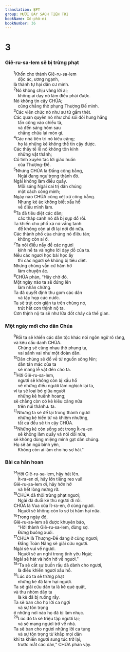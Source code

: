 ```yaml
---
translation: BPT
group: MƯỜI BẢY SÁCH TIÊN TRI
bookName: Xô-phô-ni 
bookNumber: 36
---
```


<div class="title"><h1>3</h1><h3>Giê-ru-sa-lem sẽ bị trừng phạt</h3></div>
<span class="verse so_3_1">  <sup>1</sup>Khốn cho thành Giê-ru-sa-lem<br/>   độc ác, ương ngạnh,<br/>  là thành tự hại dân cư mình.<br/></span>
<span class="verse so_3_2">  <sup>2</sup>Nó không chịu vâng lời ai;<br/>   không ai dạy nó làm điều phải được.<br/>  Nó không tin cậy CHÚA;<br/>   cũng chẳng thờ phụng Thượng Đế mình.<br/></span>
<span class="verse so_3_3">  <sup>3</sup>Các viên chức nó như sư tử gầm thét.<br/>  Các quan quyền nó như chó sói đói hung hăng<br/>   tấn công vào chiều tà,<br/>   và đến sáng hôm sau<br/>   chẳng chừa lại món gì.<br/></span>
<span class="verse so_3_4">  <sup>4</sup>Các nhà tiên tri nó kiêu căng;<br/>   họ là những kẻ không thể tin cậy được.<br/>  Các thầy tế lễ nó không tôn kính<br/>   những vật thánh;<br/>  Cố tình xuyên tạc lời giáo huấn<br/>   của Thượng-Đế.<br/></span>
<span class="verse so_3_5">  <sup>5</sup>Nhưng CHÚA là Đấng công bằng,<br/>   Ngài đang ngự trong thành đó.<br/>  Ngài không làm điều quấy.<br/>   Mỗi sáng Ngài cai trị dân chúng<br/>   một cách công minh;<br/>  Ngày nào CHÚA cũng xét xử công bằng.<br/>   Nhưng kẻ ác không biết xấu hổ<br/>   về điều mình làm.<br/></span>
<span class="verse so_3_6">  <sup>6</sup>Ta đã tiêu diệt các dân;<br/>   các tháp canh nó đã bị sụp đổ rồi.<br/>  Ta khiến cho phố xá nó vắng tanh<br/>   để không còn ai đi lại nơi đó nữa.<br/>  Các thành phố của chúng nó điêu tàn;<br/>   không còn ai ở.<br/></span>
<span class="verse so_3_7">  <sup>7</sup>Ta nói điều nầy để các ngươi<br/>   kính nể ta và nghe lời dạy dỗ của ta.<br/>  Nếu các ngươi học bài học ấy<br/>   thì các ngươi sẽ không bị tiêu diệt.<br/>  Nhưng chúng vẫn cứ hăm hở<br/>   làm chuyện ác.<br/></span>
<span class="verse so_3_8">  <sup>8</sup>CHÚA phán, “Hãy chờ đó.<br/>  Một ngày nào ta sẽ đứng lên<br/>   làm nhân chứng.<br/>  Ta đã quyết định thu gom các dân<br/>   và tập họp các nước.<br/>  Ta sẽ trút cơn giận ta trên chúng nó,<br/>   trút hết cơn thịnh nộ ta.<br/>  Cơn thịnh nộ ta sẽ như lửa đốt cháy cả thế gian.<br/></span>
<div class="title"><h3>Một ngày mới cho dân Chúa</h3></div>
<span class="verse so_3_9">  <sup>9</sup>Rồi ta sẽ khiến các dân tộc khác nói ngôn ngữ rõ ràng,<br/>  và kêu cầu danh CHÚA.<br/>   Chúng sẽ cùng nhau thờ phụng ta,<br/>   vai sánh vai như một đoàn dân.<br/></span>
<span class="verse so_3_10">  <sup>10</sup>Dân chúng sẽ đổ về từ nguồn sông Nin;<br/>   dân tản mác của ta<br/>   sẽ mang lễ vật đến cho ta.<br/></span>
<span class="verse so_3_11">  <sup>11</sup>Hỡi Giê-ru-sa-lem,<br/>   ngươi sẽ không còn bị xấu hổ<br/>   về những điều ngươi làm nghịch lại ta,<br/>  vì ta sẽ loại bỏ giữa ngươi<br/>   những kẻ huênh hoang;<br/>  sẽ chẳng còn có kẻ kiêu căng nữa<br/>   trên núi thánh<a data-toggle="tooltip" data-placement="bottom" title="Tức núi Xi-ôn, một trong những ngọn núi mà thành Giê-ru-sa-lem được xây lên.">⚓</a> ta.<br/></span>
<span class="verse so_3_12">  <sup>12</sup>Nhưng ta sẽ để lại trong thành ngươi<br/>   những kẻ hiền từ và khiêm nhường,<br/>   tất cả đều sẽ tin cậy CHÚA.<br/></span>
<span class="verse so_3_13">  <sup>13</sup>Những kẻ còn sống sót trong Ít-ra-en<br/>   sẽ không làm quấy và nói dối nữa;<br/>  sẽ không dùng miệng mình gạt dân chúng.<br/>  Họ sẽ ăn ngủ bình yên,<br/>   Không còn ai làm cho họ sợ hãi.”<br/></span>
<div class="title"><h3>Bài ca hân hoan</h3></div>
<span class="verse so_3_14">  <sup>14</sup>Hỡi Giê-ru-sa-lem, hãy hát lên.<br/>   Ít-ra-en ơi, hãy lớn tiếng reo vui!<br/>  Giê-ru-sa-lem ơi, hãy hớn hở<br/>   và hết lòng mừng rỡ.<br/></span>
<span class="verse so_3_15">  <sup>15</sup>CHÚA đã thôi trừng phạt ngươi;<br/>   Ngài đã đuổi kẻ thù ngươi đi rồi.<br/>  CHÚA là Vua của Ít-ra-en, ở cùng ngươi.<br/>   Ngươi sẽ không còn lo sợ bị hãm hại nữa.<br/></span>
<span class="verse so_3_16">  <sup>16</sup>Trong ngày đó,<br/>  Giê-ru-sa-lem sẽ được khuyên bảo,<br/>   “Hỡi thành Giê-ru-sa-lem, đừng sợ.<br/>   Đừng buông xuôi.<br/></span>
<span class="verse so_3_17">  <sup>17</sup>CHÚA là Thượng-Đế đang ở cùng ngươi;<br/>   Đấng Toàn Năng sẽ giải cứu ngươi.<br/>  Ngài sẽ vui về ngươi.<br/>   Ngươi sẽ an nghỉ trong tình yêu Ngài;<br/>  Ngài sẽ hát và hớn hở về ngươi.”<br/></span>
<span class="verse so_3_18">  <sup>18</sup>“Ta sẽ cất sự buồn rầu đã dành cho ngươi,<br/>   là điều khiến ngươi xấu hổ.<br/></span>
<span class="verse so_3_19">  <sup>19</sup>Lúc đó ta sẽ trừng phạt<br/>   những kẻ đã làm hại ngươi.<br/>  Ta sẽ giải cứu dân ta là kẻ què quặt,<br/>  và thu nhóm dân ta<br/>   là kẻ đã bị ruồng rẫy.<br/>  Ta sẽ ban cho họ lời ca ngợi<br/>   và sự tôn trọng<br/>  ở những nơi nào họ đã bị làm nhục.<br/></span>
<span class="verse so_3_20">  <sup>20</sup>Lúc đó ta sẽ triệu tập ngươi lại;<br/>   và sẽ mang ngươi trở về nhà.<br/>  Ta sẽ ban cho ngươi những lời ca tụng<br/>   và sự tôn trọng từ khắp mọi dân<br/>  khi ta khiến ngươi sung túc trở lại,<br/>   trước mắt các dân,” CHÚA phán vậy.<br/></span>
